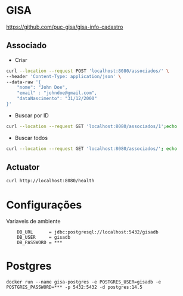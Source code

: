 # GISA

https://github.com/puc-gisa/gisa-info-cadastro

## Associado

- Criar

```bash
curl --location --request POST 'localhost:8080/associados/' \
--header 'Content-Type: application/json' \
--data-raw '{
    "nome": "John Doe",
    "email" : "johndoe@gmail.com",
    "dataNascimento": "31/12/2000"
}'
```

- Buscar por ID

```bash
curl --location --request GET 'localhost:8080/associados/1';echo
```

- Buscar todos

```bash
curl --location --request GET 'localhost:8080/associados/'; echo
```

## Actuator

```bash
curl http://localhost:8080/health
```

# Configurações

Variaveis de ambiente

```
    DB_URL      = jdbc:postgresql://localhost:5432/gisadb
    DB_USER     = gisadb
    DB_PASSWORD = ***
```

# Postgres

```
docker run --name gisa-postgres -e POSTGRES_USER=gisadb -e POSTGRES_PASSWORD=*** -p 5432:5432 -d postgres:14.5
```